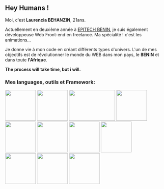 ## Hey Humans !

Moi, c'est **Laurencia BEHANZIN**, 21ans.

Actuellement en deuxième année à [EPITECH BENIN](https://www.epitech.bj), je suis également développeuse Web Front-end en freelance. Ma spécialité ! c'est les animations...

Je donne vie à mon code en créant différents types d'univers.
L'un de mes objectifs est de révolutionner le monde du WEB dans mon pays, le **BENIN** et dans toute **l'Afrique**.

**The process will take time, but i will.**

### Mes languages, outils et Framework:

<img src="https://www.developpez.com/public/images/news/js002.png" width="100px" height="100px">    <img src="https://encrypted-tbn0.gstatic.com/images?q=tbn:ANd9GcRp5AD9Rjg1jFR_rwCmjPx6BvvycjwXo7m3JN3aGTfiA7SIIJIlTC0drTDCxAWqtjm4YCg&usqp=CAU" width="100px" height="100px"> <img src="https://ucarecdn.com/cd01f55b-8ed9-40c2-a5bb-e860bf3a8fb0/" width="150px" height="100px"> <img src="https://testasoftware.com/assets/images/blog/thumbnails/haskell.png" width="100px" height="100px"> 
<img src="https://www.developpez.com/public/images/news/js002.png" width="100px" height="100px"> 
<img src="https://www.developpez.com/public/images/news/js002.png" width="100px" height="100px"> 
<img src="https://www.developpez.com/public/images/news/js002.png" width="100px" height="100px"> 
<img src="https://www.developpez.com/public/images/news/js002.png" width="100px" height="100px"> 
<img src="https://www.developpez.com/public/images/news/js002.png" width="100px" height="100px"> 
<img src="https://www.developpez.com/public/images/news/js002.png" width="100px" height="100px"> 
<img src="https://www.developpez.com/public/images/news/js002.png" width="100px" height="100px"> 
